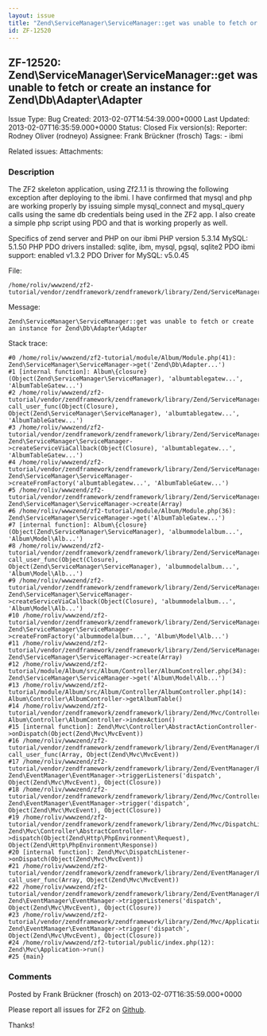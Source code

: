 ```yaml
---
layout: issue
title: "Zend\ServiceManager\ServiceManager::get was unable to fetch or create an instance for Zend\Db\Adapter\Adapter"
id: ZF-12520
---
```


ZF-12520: Zend\\ServiceManager\\ServiceManager::get was unable to fetch or create an instance for Zend\\Db\\Adapter\\Adapter
----------------------------------------------------------------------------------------------------------------------------

 Issue Type: Bug Created: 2013-02-07T14:54:39.000+0000 Last Updated: 2013-02-07T16:35:59.000+0000 Status: Closed Fix version(s): 
 Reporter:  Rodney Oliver (rodneyo)  Assignee:  Frank Brückner (frosch)  Tags: - ibmi
 
 Related issues: 
 Attachments: 
### Description

The ZF2 skeleton application, using Zf2.1.1 is throwing the following exception after deploying to the ibmi. I have confirmed that mysql and php are working properly by issuing simple mysql\_connect and mysql\_query calls using the same db credentials being used in the ZF2 app. I also create a simple php script using PDO and that is working properly as well.

Specifics of zend server and PHP on our ibmi PHP version 5.3.14 MySQL: 5.1.50 PHP PDO drivers installed: sqlite, ibm, mysql, pgsql, sqlite2 PDO ibmi support: enabled v1.3.2 PDO Driver for MySQL: v5.0.45

File:

 
    /home/roliv/wwwzend/zf2-tutorial/vendor/zendframework/zendframework/library/Zend/ServiceManager/ServiceManager.php:456


Message:

 
    Zend\ServiceManager\ServiceManager::get was unable to fetch or create an instance for Zend\Db\Adapter\Adapter


Stack trace:

 
    #0 /home/roliv/wwwzend/zf2-tutorial/module/Album/Module.php(41): Zend\ServiceManager\ServiceManager->get('Zend\Db\Adapter...')
    #1 [internal function]: Album\{closure}(Object(Zend\ServiceManager\ServiceManager), 'albumtablegatew...', 'AlbumTableGatew...')
    #2 /home/roliv/wwwzend/zf2-tutorial/vendor/zendframework/zendframework/library/Zend/ServiceManager/ServiceManager.php(737): call_user_func(Object(Closure), Object(Zend\ServiceManager\ServiceManager), 'albumtablegatew...', 'AlbumTableGatew...')
    #3 /home/roliv/wwwzend/zf2-tutorial/vendor/zendframework/zendframework/library/Zend/ServiceManager/ServiceManager.php(869): Zend\ServiceManager\ServiceManager->createServiceViaCallback(Object(Closure), 'albumtablegatew...', 'AlbumTableGatew...')
    #4 /home/roliv/wwwzend/zf2-tutorial/vendor/zendframework/zendframework/library/Zend/ServiceManager/ServiceManager.php(494): Zend\ServiceManager\ServiceManager->createFromFactory('albumtablegatew...', 'AlbumTableGatew...')
    #5 /home/roliv/wwwzend/zf2-tutorial/vendor/zendframework/zendframework/library/Zend/ServiceManager/ServiceManager.php(441): Zend\ServiceManager\ServiceManager->create(Array)
    #6 /home/roliv/wwwzend/zf2-tutorial/module/Album/Module.php(36): Zend\ServiceManager\ServiceManager->get('AlbumTableGatew...')
    #7 [internal function]: Album\{closure}(Object(Zend\ServiceManager\ServiceManager), 'albummodelalbum...', 'Album\Model\Alb...')
    #8 /home/roliv/wwwzend/zf2-tutorial/vendor/zendframework/zendframework/library/Zend/ServiceManager/ServiceManager.php(737): call_user_func(Object(Closure), Object(Zend\ServiceManager\ServiceManager), 'albummodelalbum...', 'Album\Model\Alb...')
    #9 /home/roliv/wwwzend/zf2-tutorial/vendor/zendframework/zendframework/library/Zend/ServiceManager/ServiceManager.php(869): Zend\ServiceManager\ServiceManager->createServiceViaCallback(Object(Closure), 'albummodelalbum...', 'Album\Model\Alb...')
    #10 /home/roliv/wwwzend/zf2-tutorial/vendor/zendframework/zendframework/library/Zend/ServiceManager/ServiceManager.php(494): Zend\ServiceManager\ServiceManager->createFromFactory('albummodelalbum...', 'Album\Model\Alb...')
    #11 /home/roliv/wwwzend/zf2-tutorial/vendor/zendframework/zendframework/library/Zend/ServiceManager/ServiceManager.php(441): Zend\ServiceManager\ServiceManager->create(Array)
    #12 /home/roliv/wwwzend/zf2-tutorial/module/Album/src/Album/Controller/AlbumController.php(34): Zend\ServiceManager\ServiceManager->get('Album\Model\Alb...')
    #13 /home/roliv/wwwzend/zf2-tutorial/module/Album/src/Album/Controller/AlbumController.php(14): Album\Controller\AlbumController->getAlbumTable()
    #14 /home/roliv/wwwzend/zf2-tutorial/vendor/zendframework/zendframework/library/Zend/Mvc/Controller/AbstractActionController.php(83): Album\Controller\AlbumController->indexAction()
    #15 [internal function]: Zend\Mvc\Controller\AbstractActionController->onDispatch(Object(Zend\Mvc\MvcEvent))
    #16 /home/roliv/wwwzend/zf2-tutorial/vendor/zendframework/zendframework/library/Zend/EventManager/EventManager.php(460): call_user_func(Array, Object(Zend\Mvc\MvcEvent))
    #17 /home/roliv/wwwzend/zf2-tutorial/vendor/zendframework/zendframework/library/Zend/EventManager/EventManager.php(204): Zend\EventManager\EventManager->triggerListeners('dispatch', Object(Zend\Mvc\MvcEvent), Object(Closure))
    #18 /home/roliv/wwwzend/zf2-tutorial/vendor/zendframework/zendframework/library/Zend/Mvc/Controller/AbstractController.php(117): Zend\EventManager\EventManager->trigger('dispatch', Object(Zend\Mvc\MvcEvent), Object(Closure))
    #19 /home/roliv/wwwzend/zf2-tutorial/vendor/zendframework/zendframework/library/Zend/Mvc/DispatchListener.php(114): Zend\Mvc\Controller\AbstractController->dispatch(Object(Zend\Http\PhpEnvironment\Request), Object(Zend\Http\PhpEnvironment\Response))
    #20 [internal function]: Zend\Mvc\DispatchListener->onDispatch(Object(Zend\Mvc\MvcEvent))
    #21 /home/roliv/wwwzend/zf2-tutorial/vendor/zendframework/zendframework/library/Zend/EventManager/EventManager.php(460): call_user_func(Array, Object(Zend\Mvc\MvcEvent))
    #22 /home/roliv/wwwzend/zf2-tutorial/vendor/zendframework/zendframework/library/Zend/EventManager/EventManager.php(204): Zend\EventManager\EventManager->triggerListeners('dispatch', Object(Zend\Mvc\MvcEvent), Object(Closure))
    #23 /home/roliv/wwwzend/zf2-tutorial/vendor/zendframework/zendframework/library/Zend/Mvc/Application.php(295): Zend\EventManager\EventManager->trigger('dispatch', Object(Zend\Mvc\MvcEvent), Object(Closure))
    #24 /home/roliv/wwwzend/zf2-tutorial/public/index.php(12): Zend\Mvc\Application->run()
    #25 {main}


 

 

### Comments

Posted by Frank Brückner (frosch) on 2013-02-07T16:35:59.000+0000

Please report all issues for ZF2 on [Github](https://github.com/zendframework/zf2/issues).

Thanks!

 

 